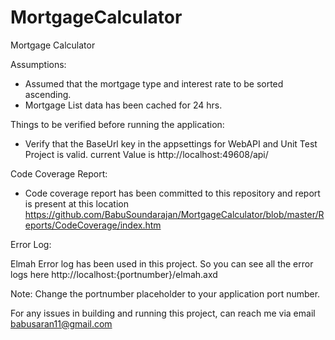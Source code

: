 # MortgageCalculator
Mortgage Calculator

Assumptions:

- Assumed that the mortgage type and interest rate to be sorted ascending.
- Mortgage List data has been cached for 24 hrs.


Things to be verified before running the application:

- Verify that the BaseUrl key in the appsettings for WebAPI and Unit Test Project is valid. current Value is http://localhost:49608/api/


Code Coverage Report:

- Code coverage report has been committed to this repository and report is present at this location https://github.com/BabuSoundarajan/MortgageCalculator/blob/master/Reports/CodeCoverage/index.htm

Error Log:

Elmah Error log has been used in this project. So you can see all the error logs here http://localhost:{portnumber}/elmah.axd 

Note:  Change the portnumber placeholder to your application port number.

For any issues in building and running this project, can reach me via email babusaran11@gmail.com
